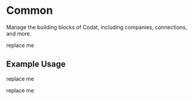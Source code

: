 # Common

<!-- Start Codat Library Description -->
Manage the building blocks of Codat, including companies, connections, and more.
<!-- End Codat Library Description -->

<!-- Start SDK Installation -->
replace me
<!-- End SDK Installation -->

## Example Usage
<!-- Start SDK Example Usage -->
replace me
<!-- End SDK Example Usage -->

<!-- Start SDK Available Operations -->
replace me
<!-- End SDK Available Operations -->